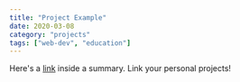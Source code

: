```yaml
---
title: "Project Example"
date: 2020-03-08
category: "projects"
tags: ["web-dev", "education"]
---
```


Here's a [link](http://www.example.com) inside a summary. Link your personal projects! 

